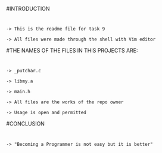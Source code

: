 #INTRODUCTION
# 
	-> This is the readme file for task 9

	-> All files were made through the shell with Vim editor

#THE NAMES OF THE FILES IN THIS PROJECTS ARE:
#
	-> _putchar.c

	-> libmy.a

	-> main.h

	-> All files are the works of the repo owner

	-> Usage is open and permitted

#CONCLUSION
#
	-> "Becoming a Programmer is not easy but it is better"
